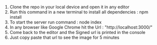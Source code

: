 1. Clone the repo in your local device and open it in any editor
2. Run this command in a new terminal to install all dependencies : npm install
3. To start the server run command : node index
4. In any browser like Google Chrome hit the Url : "http://localhost:3000/"
5. Come back to the editor and the Signed url is printed in the console
6. Just copy paste that url to see the image for 5 minutes
